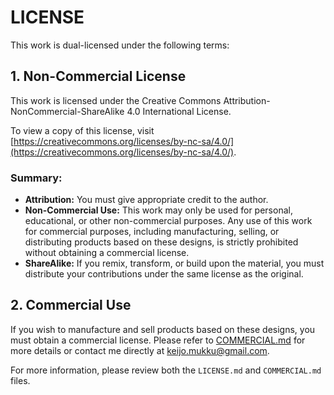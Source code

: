 # LICENSE

This work is dual-licensed under the following terms:

## 1. Non-Commercial License
This work is licensed under the Creative Commons Attribution-NonCommercial-ShareAlike 4.0 International License.  

To view a copy of this license, visit [https://creativecommons.org/licenses/by-nc-sa/4.0/](https://creativecommons.org/licenses/by-nc-sa/4.0/).

### Summary:
- **Attribution:** You must give appropriate credit to the author.
- **Non-Commercial Use:** This work may only be used for personal, educational, or other non-commercial purposes. Any use of this work for commercial purposes, including manufacturing, selling, or distributing products based on these designs, is strictly prohibited without obtaining a commercial license.
- **ShareAlike:** If you remix, transform, or build upon the material, you must distribute your contributions under the same license as the original.

## 2. Commercial Use
If you wish to manufacture and sell products based on these designs, you must obtain a commercial license. Please refer to [COMMERCIAL.md](COMMERCIAL.md) for more details or contact me directly at [keijo.mukku@gmail.com](mailto:keijo.mukku@gmail.com).

For more information, please review both the `LICENSE.md` and `COMMERCIAL.md` files.
